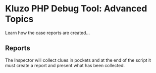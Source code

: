 # Kluzo PHP Debug Tool: Advanced Topics

Learn how the case reports are created...

## Reports

The Inspector will collect clues in pockets and at the end of the script it
must create a report and present what has been collected.
